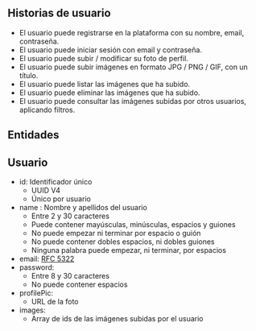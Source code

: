 ## Historias de usuario

- El usuario puede registrarse en la plataforma con su nombre, email, contraseña.
- El usuario puede iniciar sesión con email y contraseña.
- El usuario puede subir / modificar su foto de perfil.
- El usuario puede subir imágenes en formato JPG / PNG / GIF, con un título.
- El usuario puede listar las imágenes que ha subido.
- El usuario puede eliminar las imágenes que ha subido.
- El usuario puede consultar las imágenes subidas por otros usuarios, aplicando filtros.

## Entidades

## Usuario
- id: Identificador único
    - UUID V4
    - Único por usuario
- name : Nombre y apellidos del usuario
    - Entre 2 y 30 caracteres
    - Puede contener mayúsculas, minúsculas, espacios y guiones
    - No puede empezar ni terminar por espacio o guión
    - No puede contener dobles espacios, ni dobles guiones
    - Ninguna palabra puede empezar, ni terminar, por espacios
- email: [RFC 5322](https://www.ietf.org/rfc/rfc5322.txt)
- password:
    - Entre 8 y 30 caracteres
    - No puede contener espacios
- profilePic:
    - URL de la foto
- images:
    - Array de ids de las imágenes subidas por el usuario